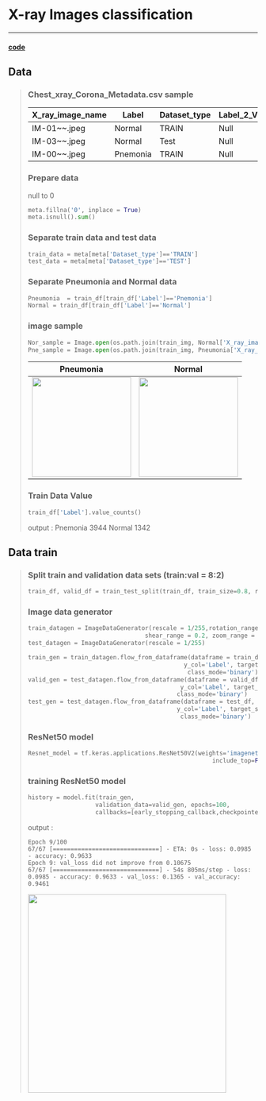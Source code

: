 X-ray Images classification
=============
***
#### [code](https://github.com/yeol0129/xray_ResNet50_Pneumonia/blob/main/pneumonia_resnet50.ipynb)
## Data 
>  ### Chest_xray_Corona_Metadata.csv sample
>  X_ray_image_name|Label|Dataset_type|Label_2_Virus_category|Label_1_Virus_category
> ---|---|---|---|---|
> IM-01~~.jpeg|Normal|TRAIN|Null|bacteria
> IM-03~~.jpeg|Normal|Test|Null|virus
> IM-00~~.jpeg|Pnemonia|TRAIN|Null|Covid-19
>  ### Prepare data
>  null to 0
>  ```python
>  meta.fillna('0', inplace = True)
>  meta.isnull().sum()
>  ```
>  ### Separate train data and test data
>  ```python
>  train_data = meta[meta['Dataset_type']=='TRAIN']
>  test_data = meta[meta['Dataset_type']=='TEST']
>  ```
>  ### Separate Pneumonia and Normal data
>  ```python
>  Pneumonia  = train_df[train_df['Label']=='Pnemonia']  
>  Normal = train_df[train_df['Label']=='Normal']
>  ```
> ### image sample
>  ```python
>  Nor_sample = Image.open(os.path.join(train_img, Normal['X_ray_image_name'].iloc[1]))
>  Pne_sample = Image.open(os.path.join(train_img, Pneumonia['X_ray_image_name'].iloc[1]))
>  ```
> Pneumonia|Normal
> ---|---|
> <img src="https://user-images.githubusercontent.com/111839344/191780342-da945fb9-a1e2-4c58-b157-a8c2ce632917.png" width="200" height="200">|<img src="https://user-images.githubusercontent.com/111839344/191781073-e5f198af-63ae-4ddb-a794-01026e13f7e4.png" width="200" height="200">
> ### Train Data Value
> ```python
> train_df['Label'].value_counts()
> ```
> output : 
> Pnemonia    3944
> Normal      1342

## Data train
> ### Split train and validation data sets (train:val = 8:2)
> ```python
> train_df, valid_df = train_test_split(train_df, train_size=0.8, random_state=0)
> ```
> ### Image data generator
> ```python
> train_datagen = ImageDataGenerator(rescale = 1/255,rotation_range = 30, width_shift_range = 0.2, height_shift_range = 0.2, 
>                                  shear_range = 0.2, zoom_range = 0.2, horizontal_flip = True, vertical_flip =True)
> test_datagen = ImageDataGenerator(rescale = 1/255)
> ```
> ```python
> train_gen = train_datagen.flow_from_dataframe(dataframe = train_df, directory=train_img, x_col='X_ray_image_name', 
>                                             y_col='Label', target_size=(224,224), batch_size=64, 
>                                              class_mode='binary')
> valid_gen = test_datagen.flow_from_dataframe(dataframe = valid_df, directory=train_img, x_col='X_ray_image_name',
>                                            y_col='Label', target_size=(224,224), batch_size=64, 
>                                           class_mode='binary')
> test_gen = test_datagen.flow_from_dataframe(dataframe = test_df, directory=test_img, x_col='X_ray_image_name', 
>                                           y_col='Label', target_size=(224,224), batch_size=64,
>                                            class_mode='binary')
> ```
> ### ResNet50 model
> ```python
> Resnet_model = tf.keras.applications.ResNet50V2(weights='imagenet', input_shape = (224,224,3),
>                                                     include_top=False)
> ```
> 
> 
>
> 
> ### training ResNet50 model
> ```python
> history = model.fit(train_gen, 
>                    validation_data=valid_gen, epochs=100, 
>                    callbacks=[early_stopping_callback,checkpointer])
> ```
> output :
> ```
> Epoch 9/100
> 67/67 [==============================] - ETA: 0s - loss: 0.0985 - accuracy: 0.9633
> Epoch 9: val_loss did not improve from 0.10675
> 67/67 [==============================] - 54s 805ms/step - loss: 0.0985 - accuracy: 0.9633 - val_loss: 0.1365 - val_accuracy: 0.9461
> ```
> <img src="https://user-images.githubusercontent.com/111839344/191777801-97fd13aa-7f06-47ec-a510-f38a3b107e27.png" width="400" height="400"/>

